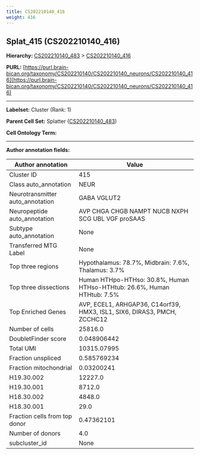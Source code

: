 ```yaml
---
title: CS202210140_416
weight: 416
---
```

## Splat_415 (CS202210140_416)
<b>Hierarchy: </b>
[CS202210140_483](../CS202210140_483) >
[CS202210140_416](../CS202210140_416)

**PURL:** [https://purl.brain-bican.org/taxonomy/CS202210140/CS202210140_neurons/CS202210140_416](https://purl.brain-bican.org/taxonomy/CS202210140/CS202210140_neurons/CS202210140_416)

---


**Labelset:** Cluster (Rank: 1)

**Parent Cell Set:** Splatter ([CS202210140_483](../CS202210140_483))



**Cell Ontology Term:** 

[MARKER GENES.]: #


---

[TRANSFERRED ANNOTATIONS.]: #


[AUTHOR ANNOTATION FIELDS.]: #


**Author annotation fields:**

| Author annotation | Value |
|-------------------|-------|
|Cluster ID|415|
|Class auto_annotation|NEUR|
|Neurotransmitter auto_annotation|GABA VGLUT2|
|Neuropeptide auto_annotation|AVP CHGA CHGB NAMPT NUCB NXPH SCG UBL VGF proSAAS|
|Subtype auto_annotation|None|
|Transferred MTG Label|None|
|Top three regions|Hypothalamus: 78.7%, Midbrain: 7.6%, Thalamus: 3.7%|
|Top three dissections|Human HTHpo-HTHso: 30.8%, Human HTHso-HTHtub: 26.6%, Human HTHtub: 7.5%|
|Top Enriched Genes|AVP, ECEL1, ARHGAP36, C14orf39, HMX3, ISL1, SIX6, DIRAS3, PMCH, ZCCHC12|
|Number of cells|25816.0|
|DoubletFinder score|0.048906442|
|Total UMI|10315.07995|
|Fraction unspliced|0.585769234|
|Fraction mitochondrial|0.03200241|
|H19.30.002|12227.0|
|H19.30.001|8712.0|
|H18.30.002|4848.0|
|H18.30.001|29.0|
|Fraction cells from top donor|0.47362101|
|Number of donors|4.0|
|subcluster_id|None|
